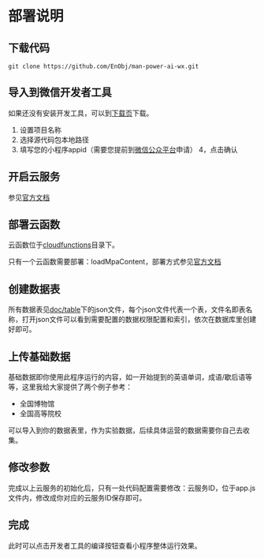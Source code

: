 # 部署说明

## 下载代码

```
git clone https://github.com/EnObj/man-power-ai-wx.git
```

## 导入到微信开发者工具

如果还没有安装开发工具，可以到[下载页](https://developers.weixin.qq.com/miniprogram/dev/devtools/download.html)下载。

1. 设置项目名称
2. 选择源代码包本地路径
3. 填写您的小程序appid（需要您提前到[微信公众平台](https://mp.weixin.qq.com)申请）
4，点击确认

## 开启云服务

参见[官方文档](https://developers.weixin.qq.com/miniprogram/dev/wxcloud/basis/getting-started.html)

## 部署云函数

云函数位于[cloudfunctions]('./cloudfunctions')目录下。

只有一个云函数需要部署：loadMpaContent，部署方式参见[官方文档](https://developers.weixin.qq.com/miniprogram/dev/wxcloud/basis/getting-started.html)

## 创建数据表

所有数据表见[doc/table]('doc/table')下的json文件，每个json文件代表一个表，文件名即表名称，打开json文件可以看到需要配置的数据权限配置和索引，依次在数据库里创建好即可。

## 上传基础数据

基础数据即你使用此程序运行的内容，如一开始提到的英语单词，成语/歇后语等等，这里我给大家提供了两个例子参考：

- 全国博物馆
- 全国高等院校

可以导入到你的数据表里，作为实验数据，后续具体运营的数据需要你自己去收集。

## 修改参数

完成以上云服务的初始化后，只有一处代码配置需要修改：云服务ID，位于app.js文件内，修改成你对应的云服务ID保存即可。

## 完成

此时可以点击开发者工具的编译按钮查看小程序整体运行效果。